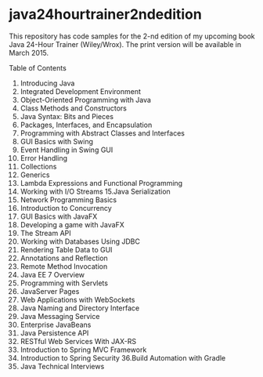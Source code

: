 java24hourtrainer2ndedition
===========================

This repository has code samples for the 2-nd edition of my upcoming book Java 24-Hour Trainer (Wiley/Wrox). 
The print version will be available in March 2015. 

Table of Contents
1. Introducing Java
2. Integrated Development Environment
3. Object-Oriented Programming with Java
4. Class Methods and Constructors
5. Java Syntax: Bits and Pieces
6. Packages, Interfaces, and Encapsulation
7. Programming with Abstract Classes and Interfaces
8. GUI Basics with Swing
9. Event Handling in Swing GUI
10. Error Handling  
11. Collections
12. Generics
13. Lambda Expressions and Functional Programming
14. Working with I/O Streams
15.Java Serialization
16. Network Programming Basics
17. Introduction to Concurrency
18. GUI Basics with JavaFX
19. Developing a game with JavaFX
20. The Stream API
21. Working with Databases Using JDBC
22. Rendering Table Data to GUI 
23. Annotations and Reflection
24. Remote Method Invocation
25. Java EE 7 Overview
26. Programming with Servlets
27. JavaServer Pages 
28. Web Applications with WebSockets 
29. Java Naming and Directory Interface
30. Java Messaging Service
31. Enterprise JavaBeans
32. Java Persistence API
33. RESTful Web Services With JAX-RS
34. Introduction to Spring MVC Framework
35. Introduction to Spring Security
36.Build Automation with Gradle
37. Java Technical Interviews
